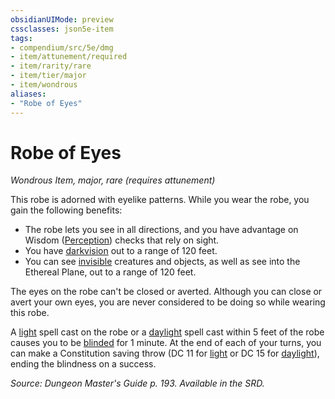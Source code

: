 ```yaml
---
obsidianUIMode: preview
cssclasses: json5e-item
tags:
- compendium/src/5e/dmg
- item/attunement/required
- item/rarity/rare
- item/tier/major
- item/wondrous
aliases: 
- "Robe of Eyes"
---
```

# Robe of Eyes
*Wondrous Item, major, rare (requires attunement)*  


This robe is adorned with eyelike patterns. While you wear the robe, you gain the following benefits:

- The robe lets you see in all directions, and you have advantage on Wisdom ([Perception](5E2014官方资源/规则/skills.md#Perception)) checks that rely on sight.  
- You have [darkvision](5E2014官方资源/规则/senses.md#darkvision) out to a range of 120 feet.  
- You can see [invisible](5E2014官方资源/规则/conditions.md#invisible) creatures and objects, as well as see into the Ethereal Plane, out to a range of 120 feet.  

The eyes on the robe can't be closed or averted. Although you can close or avert your own eyes, you are never considered to be doing so while wearing this robe.

A [light](5E2014官方资源/spells/light.md) spell cast on the robe or a [daylight](5E2014官方资源/spells/daylight.md) spell cast within 5 feet of the robe causes you to be [blinded](5E2014官方资源/规则/conditions.md#blinded) for 1 minute. At the end of each of your turns, you can make a Constitution saving throw (DC 11 for [light](5E2014官方资源/spells/light.md) or DC 15 for [daylight](5E2014官方资源/spells/daylight.md)), ending the blindness on a success.

*Source: Dungeon Master's Guide p. 193. Available in the SRD.*
